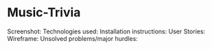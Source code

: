 # Music-Trivia 
Screenshot: 
Technologies used: 
Installation instructions: 
User Stories: 
Wireframe: 
Unsolved problems/major hurdles: 
